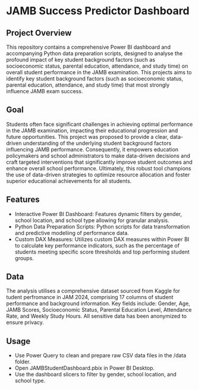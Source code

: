 # JAMB Success Predictor Dashboard

## Project Overview

This repository contains a comprehensive Power BI dashboard and accompanying Python data preparation scripts, designed to analyse the profound impact of key student background factors (such as socioeconomic status, parental education, attendance, and study time) on overall student performance in the JAMB examination. This projects aims to identify key student background factors (such as socioeconomic status, parental education, attendance, and study time) that most strongly influence JAMB exam success.


## Goal

Students often face significant challenges in achieving optimal performance in the JAMB examination, impacting their educational progression and future opportunities. This project was proposed to provide a clear, data-driven understanding of the underlying student background factors influencing JAMB performance. Consequently, it empowers education policymakers and school administrators to make data-driven decisions and craft targeted interventions that significantly improve student outcomes and enhance overall school performance. Ultimately, this robust tool champions the use of data-driven strategies to optimize resource allocation and foster superior educational achievements for all students.


## Features

- Interactive Power BI Dashboard: Features dynamic filters by gender, school location, and school type allowing for granular analysis.
- Python Data Preparation Scripts: Python scripts for data transformation and predictive modeliing of performance data.
- Custom DAX Measures: Utilizes custom DAX measures within Power BI to calculate key performance indicators, such as the percentage of students meeting specific score thresholds and top performing student groups.


## Data

The analysis utilises a comprehensive dataset sourced from Kaggle for tudent perfromance in JAM 2024, comprising 17 columns of student performance and background information. Key fields include: Gender, Age, JAMB Scores, Socioeconomic Status, Parental Education Level, Attendance Rate, and Weekly Study Hours. All sensitive data has been anonymized to ensure privacy.


## Usage 

- Use Power Query to clean and prepare raw CSV data files in the /data folder.
- Open JAMBStudentDashboard.pbix in Power BI Desktop.
- Use the dashboard slicers to filter by gender, school location, and school type.


